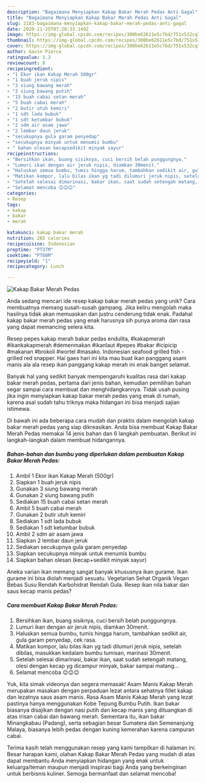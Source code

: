 ```yaml
---
description: "Bagaimana Menyiapkan Kakap Bakar Merah Pedas Anti Gagal"
title: "Bagaimana Menyiapkan Kakap Bakar Merah Pedas Anti Gagal"
slug: 2183-bagaimana-menyiapkan-kakap-bakar-merah-pedas-anti-gagal
date: 2020-11-25T07:20:33.149Z
image: https://img-global.cpcdn.com/recipes/300be62611e5c7bd/751x532cq70/kakap-bakar-merah-pedas-foto-resep-utama.jpg
thumbnail: https://img-global.cpcdn.com/recipes/300be62611e5c7bd/751x532cq70/kakap-bakar-merah-pedas-foto-resep-utama.jpg
cover: https://img-global.cpcdn.com/recipes/300be62611e5c7bd/751x532cq70/kakap-bakar-merah-pedas-foto-resep-utama.jpg
author: Gavin Pierce
ratingvalue: 3.3
reviewcount: 8
recipeingredient:
- "1 Ekor ikan Kakap Merah 500gr"
- "1 buah jeruk nipis"
- "3 siung bawang merah"
- "2 siung bawang putih"
- "15 buah cabai setan merah"
- "5 buah cabai merah"
- "2 butir utuh kemiri"
- "1 sdt lada bubuk"
- "1 sdt ketumbar bubuk"
- "2 sdm air asam jawa"
- "2 lembar daun jeruk"
- "secukupnya gula garam penyedap"
- "secukupnya minyak untuk menumis bumbu"
- " bahan olesan kecapsedikit minyak sayur"
recipeinstructions:
- "Bersihkan ikan, buang sisiknya, cuci bersih belah punggungnya."
- "Lumuri ikan dengan air jeruk nipis, diamkan 30menit."
- "Haluskan semua bumbu, tumis hingga harum, tambahkan sedikit air, gula garam penyedap, cek rasa."
- "Matikan kompor, lalu bilas ikan yg tadi dilumuri jeruk nipis, setelah dibilas, masukkan kedalam bumbu tumisan, marinasi 30menit."
- "Setelah selesai dimarinasi, bakar ikan, saat sudah setengah matang, olesi dengan kecap yg dicampur minyak, bakar sampai matang..."
- "Selamat mencoba 😉😉😉"
categories:
- Resep
tags:
- kakap
- bakar
- merah

katakunci: kakap bakar merah 
nutrition: 265 calories
recipecuisine: Indonesian
preptime: "PT37M"
cooktime: "PT60M"
recipeyield: "1"
recipecategory: Lunch

---
```



![Kakap Bakar Merah Pedas](https://img-global.cpcdn.com/recipes/300be62611e5c7bd/751x532cq70/kakap-bakar-merah-pedas-foto-resep-utama.jpg)

Anda sedang mencari ide resep kakap bakar merah pedas yang unik? Cara membuatnya memang susah-susah gampang. Jika keliru mengolah maka hasilnya tidak akan memuaskan dan justru cenderung tidak enak. Padahal kakap bakar merah pedas yang enak harusnya sih punya aroma dan rasa yang dapat memancing selera kita.

Resep pepes kakap merah bakar pedas endulita, #kakapmerah #ikankakapmerah #demenmakan #ikanlaut #pepes #bakar #icipicip #makanan #brokoli #wortel #masako. Indonesian seafood grilled fish - grilled red snapper. Hai gaes hari ini kita mau buat ikan panggang asam manis ala ala resep ikan panggang kakap merah ini enak banget selamat.

Banyak hal yang sedikit banyak mempengaruhi kualitas rasa dari kakap bakar merah pedas, pertama dari jenis bahan, kemudian pemilihan bahan segar sampai cara membuat dan menghidangkannya. Tidak usah pusing jika ingin menyiapkan kakap bakar merah pedas yang enak di rumah, karena asal sudah tahu triknya maka hidangan ini bisa menjadi sajian istimewa.


Di bawah ini ada beberapa cara mudah dan praktis dalam mengolah kakap bakar merah pedas yang siap dikreasikan. Anda bisa membuat Kakap Bakar Merah Pedas memakai 14 jenis bahan dan 6 langkah pembuatan. Berikut ini langkah-langkah dalam membuat hidangannya.

<!--inarticleads1-->

##### Bahan-bahan dan bumbu yang diperlukan dalam pembuatan Kakap Bakar Merah Pedas:

1. Ambil 1 Ekor ikan Kakap Merah (500gr)
1. Siapkan 1 buah jeruk nipis
1. Gunakan 3 siung bawang merah
1. Gunakan 2 siung bawang putih
1. Sediakan 15 buah cabai setan merah
1. Ambil 5 buah cabai merah
1. Gunakan 2 butir utuh kemiri
1. Sediakan 1 sdt lada bubuk
1. Sediakan 1 sdt ketumbar bubuk
1. Ambil 2 sdm air asam jawa
1. Siapkan 2 lembar daun jeruk
1. Sediakan secukupnya gula garam penyedap
1. Siapkan secukupnya minyak untuk menumis bumbu
1. Siapkan  bahan olesan (kecap+sedikit minyak sayur)


Aneka varian ikan memang sangat banyak khususnya ikan gurame. Ikan gurame ini bisa diolah menjadi sesuatu. Vegetarian Sehat Organik Vegan Bebas Susu Rendah Karbohidrat Rendah Gula. Resep ikan nila bakar dan saus kecap manis pedas? 

<!--inarticleads2-->

##### Cara membuat Kakap Bakar Merah Pedas:

1. Bersihkan ikan, buang sisiknya, cuci bersih belah punggungnya.
1. Lumuri ikan dengan air jeruk nipis, diamkan 30menit.
1. Haluskan semua bumbu, tumis hingga harum, tambahkan sedikit air, gula garam penyedap, cek rasa.
1. Matikan kompor, lalu bilas ikan yg tadi dilumuri jeruk nipis, setelah dibilas, masukkan kedalam bumbu tumisan, marinasi 30menit.
1. Setelah selesai dimarinasi, bakar ikan, saat sudah setengah matang, olesi dengan kecap yg dicampur minyak, bakar sampai matang...
1. Selamat mencoba 😉😉😉


Yuk, kita simak videonya dan segera memasak! Asam Manis Kakap Merah merupakan masakan dengan perpaduan lezat antara sehatnya fillet kakap dan lezatnya saus asam manis. Rasa Asam Manis Kakap Merah yang lezat pastinya hanya menggunakan Kobe Tepung Bumbu Putih. Ikan bakar biasanya disajikan dengan nasi putih dan kecap manis yang dituangkan di atas irisan cabai dan bawang merah. Sementara itu, ikan bakar Minangkabau (Padang), serta sebagian besar Sumatera dan Semenanjung Malaya, biasanya lebih pedas dengan kuning kemerahan karena campuran cabai. 

Terima kasih telah menggunakan resep yang kami tampilkan di halaman ini. Besar harapan kami, olahan Kakap Bakar Merah Pedas yang mudah di atas dapat membantu Anda menyiapkan hidangan yang enak untuk keluarga/teman maupun menjadi inspirasi bagi Anda yang berkeinginan untuk berbisnis kuliner. Semoga bermanfaat dan selamat mencoba!

